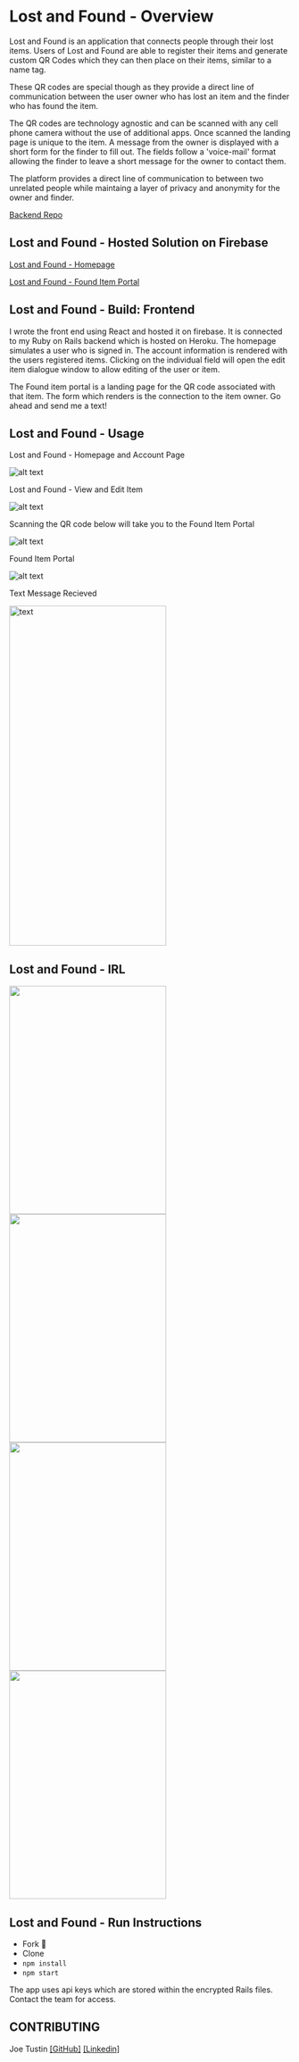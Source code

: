 # Lost and Found - Overview

Lost and Found is an application that connects people through their lost items.  Users of Lost and Found are able to register their items and generate custom QR Codes which they can then place on their items, similar to a name tag.  

These QR codes are special though as they provide a direct line of communication between the user owner who has lost an item and the finder who has found the item.  

The QR codes are technology agnostic and can be scanned with any cell phone camera without the use of additional apps.  Once scanned the landing page is unique to the item.  A message from the owner is displayed with a short form for the finder to fill out.  The fields follow a 'voice-mail' format allowing the finder to leave a short message for the owner to contact them.  

The platform provides a direct line of communication to between two unrelated people while maintaing a layer of privacy and anonymity for the owner and finder.

[Backend Repo](https://github.com/drbarq/lost-and-found-backEnd-api)

## Lost and Found - Hosted Solution on Firebase 

[Lost and Found - Homepage](https://tustinlostandfound.firebaseapp.com/)

[Lost and Found - Found Item Portal](https://tustinlostandfound.firebaseapp.com/foundit/36)

## Lost and Found - Build: Frontend 

I wrote the front end using React and hosted it on firebase.  It is connected to my Ruby on Rails backend which is hosted on Heroku.  The homepage simulates a user who is signed in.  The account information is rendered with the users registered items.  Clicking on the individual field will open the edit item dialogue window to allow editing of the user or item.  

The Found item portal is a landing page for the QR code associated with that item.  The form which renders is the connection to the item owner.  Go ahead and send me a text! 

## Lost and Found - Usage 

Lost and Found - Homepage and Account Page

![alt text](https://media.giphy.com/media/l0WgtXXElivKdJBCFt/giphy.gif)

Lost and Found - View and Edit Item

![alt text](https://media.giphy.com/media/lPAbTQMWFhQxsgzfcH/giphy.gif)

Scanning the QR code below will take you to the Found Item Portal

![alt text](https://i.imgur.com/eIrP67Fs.png)

Found Item Portal

![alt text](https://media.giphy.com/media/VdhvosCPBUwOSE9yUP/giphy.gif) 

Text Message Recieved 

<img src="https://i.imgur.com/WvBRNJL.png" width="281" height="609" title="text">

## Lost and Found - IRL 

<img src="https://i.imgur.com/mcg7XKr.jpg" width="281" height="409">

<img src="https://i.imgur.com/IGpwoK3.jpg" width="281" height="409">

<img src="https://i.imgur.com/AeMMgco.jpg" width="281" height="409">

<img src="https://i.imgur.com/0ZKkdGK.jpg" width="281" height="409">

## Lost and Found - Run Instructions 

- Fork 🍴
- Clone
- ``` npm install ```
- ``` npm start ```

The app uses api keys which are stored within the encrypted Rails files.  Contact the team for access.

## CONTRIBUTING
Joe Tustin [[GitHub]](https://github.com/drbarq) [[Linkedin]](https://www.linkedin.com/in/joetustin/)
